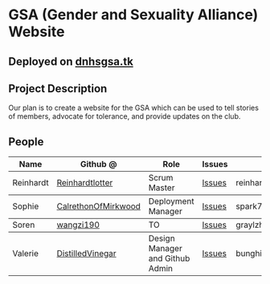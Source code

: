 <h1>GSA (Gender and Sexuality Alliance) Website</h1>
<h2>Deployed on <a href="dnhsgsa.tk">dnhsgsa.tk</a></h2>
<h2>Project Description</h2>
<p>Our plan is to create a website for the GSA which can be used to tell stories of members, advocate for tolerance, and provide updates on the club.</p>

<h2>People</h2>
<table>
  <thead>
    <tr>
      <th>Name</th>
      <th>Github @</th>
      <th>Role</th>
      <th>Issues</th>
      <th>Contact us</th>
    </tr>
  </thead>
  <tbody>
    <tr>
      <td>Reinhardt</td>
      <td><a href="https://github.com/Reinhardtlotter">Reinhardtlotter</a></td>
      <td>Scrum Master</td>
      <td><a href="https://github.com/CalrethonOfMirkwood/ZONKNATION/issues?q=assignee%3AReinhardtlotter+is%3Aopen">Issues</a></td>
      <td>reinhardtlotter6@gmail.com</td>
    </tr>
  </tbody>
  <tbody>
    <tr>
      <td>Sophie</td>
      <td><a href="https://github.com/CalrethonOfMirkwood">CalrethonOfMirkwood</a></td>
      <td>Deployment Manager</td>
      <td><a href="https://github.com/CalrethonOfMirkwood/ZONKNATION/issues?q=is%3Aopen+assignee%3ACalrethonOfMirkwood">Issues</a></td>
      <td>spark777@gmail.com</td>
    </tr>
  </tbody>
  <tbody>
    <tr>
      <td>Soren</td>
      <td><a href="https://github.com/wangzi190">wangzi190</a></td>
      <td>TO</td>
      <td><a href="https://github.com/CalrethonOfMirkwood/ZONKNATION/issues?q=is%3Aopen+assignee%3Awangzi190">Issues</a></td>
      <td>graylzhuang@gmail.com</td>
    </tr>
  </tbody>
    <tbody>
    <tr>
      <td>Valerie</td>
      <td><a href="https://github.com/DistilledVinegar">DistilledVinegar</a></td>
      <td>Design Manager and Github Admin</td>
      <td><a href="https://github.com/CalrethonOfMirkwood/ZONKNATION/issues?q=is%3Aopen+assignee%3ADistilledVinegar">Issues</a></td>
      <td>bunghideous@gmail.com</td>
    </tr>
  </tbody>
</table>
